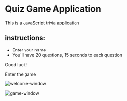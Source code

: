 # Quiz Game Application

This is a JavaScript trivia application 

## instructions:
* Enter your name
* You'll have 20 questions, 15 seconds to each question

Good luck!

[Enter the game](https://luminous-cendol-15d6d8.netlify.app/)

![welcome-window](https://github.com/Stavush/QuizApplication/blob/master/public/Screenshot%202022-05-10%20122805.png?raw=true)

![game-window](https://github.com/Stavush/QuizApplication/blob/master/public/Screenshot%202022-05-10%20122824.png?raw=true)
